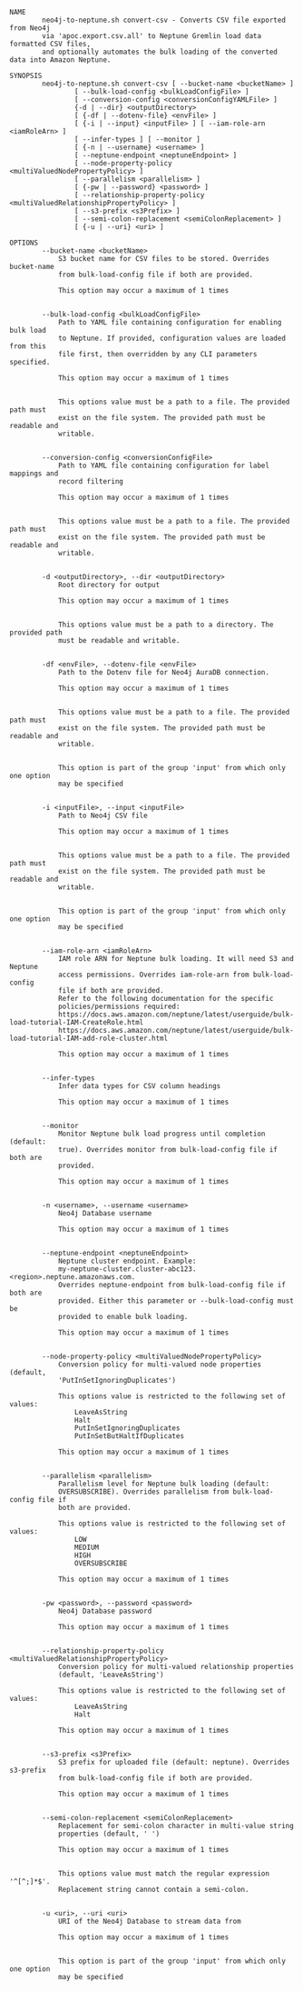     NAME
            neo4j-to-neptune.sh convert-csv - Converts CSV file exported from Neo4j
            via 'apoc.export.csv.all' to Neptune Gremlin load data formatted CSV files,
            and optionally automates the bulk loading of the converted data into Amazon Neptune.

    SYNOPSIS
            neo4j-to-neptune.sh convert-csv [ --bucket-name <bucketName> ]
                    [ --bulk-load-config <bulkLoadConfigFile> ]
                    [ --conversion-config <conversionConfigYAMLFile> ]
                    {-d | --dir} <outputDirectory>
                    [ {-df | --dotenv-file} <envFile> ]
                    [ {-i | --input} <inputFile> ] [ --iam-role-arn <iamRoleArn> ]
                    [ --infer-types ] [ --monitor ]
                    [ {-n | --username} <username> ]
                    [ --neptune-endpoint <neptuneEndpoint> ]
                    [ --node-property-policy <multiValuedNodePropertyPolicy> ]
                    [ --parallelism <parallelism> ]
                    [ {-pw | --password} <password> ]
                    [ --relationship-property-policy <multiValuedRelationshipPropertyPolicy> ]
                    [ --s3-prefix <s3Prefix> ]
                    [ --semi-colon-replacement <semiColonReplacement> ]
                    [ {-u | --uri} <uri> ]

    OPTIONS
            --bucket-name <bucketName>
                S3 bucket name for CSV files to be stored. Overrides bucket-name
                from bulk-load-config file if both are provided.

                This option may occur a maximum of 1 times


            --bulk-load-config <bulkLoadConfigFile>
                Path to YAML file containing configuration for enabling bulk load
                to Neptune. If provided, configuration values are loaded from this
                file first, then overridden by any CLI parameters specified.

                This option may occur a maximum of 1 times


                This options value must be a path to a file. The provided path must
                exist on the file system. The provided path must be readable and
                writable.


            --conversion-config <conversionConfigFile>
                Path to YAML file containing configuration for label mappings and
                record filtering

                This option may occur a maximum of 1 times


                This options value must be a path to a file. The provided path must
                exist on the file system. The provided path must be readable and
                writable.


            -d <outputDirectory>, --dir <outputDirectory>
                Root directory for output

                This option may occur a maximum of 1 times


                This options value must be a path to a directory. The provided path
                must be readable and writable.


            -df <envFile>, --dotenv-file <envFile>
                Path to the Dotenv file for Neo4j AuraDB connection.

                This option may occur a maximum of 1 times


                This options value must be a path to a file. The provided path must
                exist on the file system. The provided path must be readable and
                writable.


                This option is part of the group 'input' from which only one option
                may be specified


            -i <inputFile>, --input <inputFile>
                Path to Neo4j CSV file

                This option may occur a maximum of 1 times


                This options value must be a path to a file. The provided path must
                exist on the file system. The provided path must be readable and
                writable.


                This option is part of the group 'input' from which only one option
                may be specified


            --iam-role-arn <iamRoleArn>
                IAM role ARN for Neptune bulk loading. It will need S3 and Neptune
                access permissions. Overrides iam-role-arn from bulk-load-config
                file if both are provided.
                Refer to the following documentation for the specific
                policies/permissions required:
                https://docs.aws.amazon.com/neptune/latest/userguide/bulk-load-tutorial-IAM-CreateRole.html
                https://docs.aws.amazon.com/neptune/latest/userguide/bulk-load-tutorial-IAM-add-role-cluster.html

                This option may occur a maximum of 1 times


            --infer-types
                Infer data types for CSV column headings

                This option may occur a maximum of 1 times


            --monitor
                Monitor Neptune bulk load progress until completion (default:
                true). Overrides monitor from bulk-load-config file if both are
                provided.

                This option may occur a maximum of 1 times


            -n <username>, --username <username>
                Neo4j Database username

                This option may occur a maximum of 1 times


            --neptune-endpoint <neptuneEndpoint>
                Neptune cluster endpoint. Example:
                my-neptune-cluster.cluster-abc123.<region>.neptune.amazonaws.com.
                Overrides neptune-endpoint from bulk-load-config file if both are
                provided. Either this parameter or --bulk-load-config must be
                provided to enable bulk loading.

                This option may occur a maximum of 1 times


            --node-property-policy <multiValuedNodePropertyPolicy>
                Conversion policy for multi-valued node properties (default,
                'PutInSetIgnoringDuplicates')

                This options value is restricted to the following set of values:
                    LeaveAsString
                    Halt
                    PutInSetIgnoringDuplicates
                    PutInSetButHaltIfDuplicates

                This option may occur a maximum of 1 times


            --parallelism <parallelism>
                Parallelism level for Neptune bulk loading (default:
                OVERSUBSCRIBE). Overrides parallelism from bulk-load-config file if
                both are provided.

                This options value is restricted to the following set of values:
                    LOW
                    MEDIUM
                    HIGH
                    OVERSUBSCRIBE

                This option may occur a maximum of 1 times


            -pw <password>, --password <password>
                Neo4j Database password

                This option may occur a maximum of 1 times


            --relationship-property-policy <multiValuedRelationshipPropertyPolicy>
                Conversion policy for multi-valued relationship properties
                (default, 'LeaveAsString')

                This options value is restricted to the following set of values:
                    LeaveAsString
                    Halt

                This option may occur a maximum of 1 times


            --s3-prefix <s3Prefix>
                S3 prefix for uploaded file (default: neptune). Overrides s3-prefix
                from bulk-load-config file if both are provided.

                This option may occur a maximum of 1 times


            --semi-colon-replacement <semiColonReplacement>
                Replacement for semi-colon character in multi-value string
                properties (default, ' ')

                This option may occur a maximum of 1 times


                This options value must match the regular expression '^[^;]*$'.
                Replacement string cannot contain a semi-colon.


            -u <uri>, --uri <uri>
                URI of the Neo4j Database to stream data from

                This option may occur a maximum of 1 times


                This option is part of the group 'input' from which only one option
                may be specified
